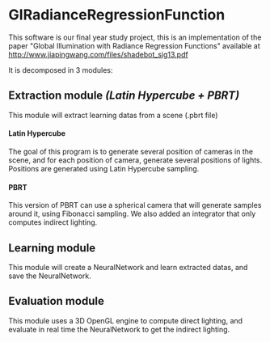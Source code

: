 # GIRadianceRegressionFunction
This software is our final year study project, this is an implementation of the paper "Global Illumination with Radiance Regression Functions" available at
http://www.jiapingwang.com/files/shadebot_sig13.pdf

It is decomposed in 3 modules:

## Extraction module _(Latin Hypercube + PBRT)_
This module will extract learning datas from a scene (.pbrt file)

#### Latin Hypercube
The goal of this program is to generate several position of cameras in the scene, and for each position of camera, generate several positions of lights. Positions are generated using Latin Hypercube sampling.

#### PBRT
This version of PBRT can use a spherical camera that will generate samples around it, using Fibonacci sampling. We also added an integrator that only computes indirect lighting.

## Learning module
This module will create a NeuralNetwork and learn extracted datas, and save the NeuralNetwork.

## Evaluation module
This module uses a 3D OpenGL engine to compute direct lighting, and evaluate in real time the NeuralNetwork to get the indirect lighting.
